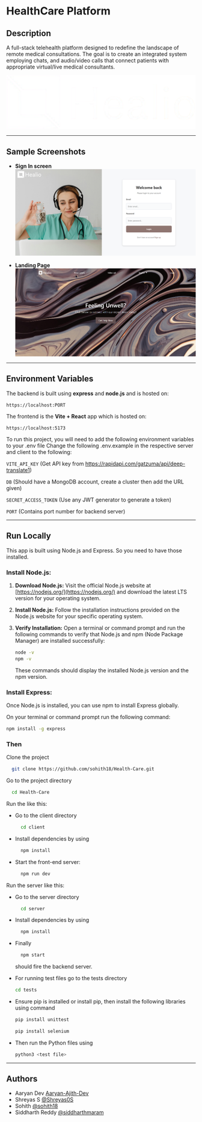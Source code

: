 
# HealthCare Platform

## Description
A full-stack telehealth platform designed to redefine the landscape
of remote medical consultations. The goal is to create an integrated system employing chats, and audio/video calls that connect patients with appropriate virtual/live medical consultants.

![Helio Logo](client/public/logo.png)

---

## Sample Screenshots

- **Sign In screen**  
  ![Sign In screen](client/public/photo_1.png)

- **Landing Page**  
  ![Landing Page](client/public/photo_2.png)


---

## Environment Variables

The backend is built using **express** and **node.js** and is hosted on: 
```plaintext
https://localhost:PORT
```
The frontend is the **Vite + React** app which is hosted on:
```plaintext
https://localhost:5173
```
To run this project, you will need to add the following environment variables to your .env file
Change the following .env.example in the respective server and client to the following:

`VITE_API_KEY` (Get API key from https://rapidapi.com/gatzuma/api/deep-translate1)

`DB` (Should have a MongoDB account, create a cluster then add the URL given)

`SECRET_ACCESS_TOKEN`    (Use any JWT generator to generate a token)

`PORT` (Contains port number for backend server)

---


## Run Locally

This app is built using Node.js and Express. So you need to have those installed.

### Install Node.js:

1. **Download Node.js:**
    Visit the official Node.js website at [https://nodejs.org/](https://nodejs.org/) and download the latest LTS version for your operating system.

2. **Install Node.js:**
    Follow the installation instructions provided on the Node.js website for your specific operating system.

3. **Verify Installation:**
    Open a terminal or command prompt and run the following commands to verify that Node.js and npm (Node Package Manager) are installed successfully:
    ```bash
    node -v
    npm -v
    ```
    These commands should display the installed Node.js version and the npm version.

### Install Express:

Once Node.js is installed, you can use npm to install Express globally.

On your terminal or command prompt run the following command:

```bash
npm install -g express
```
### Then

Clone the project

```bash
  git clone https://github.com/sohith18/Health-Care.git
```

Go to the project directory

```bash
  cd Health-Care
```
Run the like this:

- Go to the client directory

  ```bash
    cd client
  ```

- Install dependencies by using
  ```bash
    npm install
  ```
- Start the front-end server:
  ```bash
    npm run dev
  ```
Run the server like this:

- Go to the server directory

  ```bash
    cd server
  ```

- Install dependencies by using
  ```bash
    npm install
  ```
- Finally
  ```bash
    npm start
  ``` 
  should fire the backend server.
- For running test files go to the tests directory
  ```bash
  cd tests
  ```
- Ensure pip is installed or install pip, then install the following libraries using command
  ```bash
  pip install unittest
  ```
  ```bash
  pip install selenium
  ```
- Then run the Python files using
  ```bash
  python3 <test file>
  ```

---

## Authors

- Aaryan Dev [Aaryan-Ajith-Dev](https://github.com/Aaryan-Ajith-Dev)
- Shreyas S [@Shreyas0S](https://www.github.com/Shreyas0S)
- Sohith [@sohith18](https://github.com/sohith18)
- Siddharth Reddy [@siddharthmaram](https://github.com/siddharthmaram)
